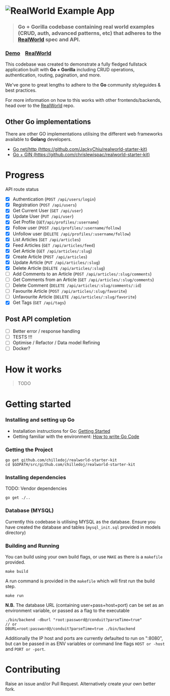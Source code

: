 # ![RealWorld Example App](logo.png)

> ### Go + Gorilla codebase containing real world examples (CRUD, auth, advanced patterns, etc) that adheres to the [RealWorld](https://github.com/gothinkster/realworld-example-apps) spec and API.


### [Demo]()&nbsp;&nbsp;&nbsp;&nbsp;[RealWorld](https://github.com/gothinkster/realworld)


This codebase was created to demonstrate a fully fledged fullstack application built with **Go + Gorilla** including CRUD operations, authentication, routing, pagination, and more.

We've gone to great lengths to adhere to the **Go** community styleguides & best practices.

For more information on how to this works with other frontends/backends, head over to the [RealWorld](https://github.com/gothinkster/realworld) repo.

## Other Go implementations
There are other GO implementations utilising the different web frameworks available to **Golang** developers.
+ [Go net/http (https://github.com/JackyChiu/realworld-starter-kit)](https://github.com/JackyChiu/realworld-starter-kit)
+ [Go + GIN (https://github.com/chrislewispac/realworld-starter-kit)](https://github.com/chrislewispac/realworld-starter-kit)

# Progress
API route status
- [x] Authentication (`POST /api/users/login`)
- [x] Registration (`POST /api/users`)
- [x] Get Current User (`GET /api/user`)
- [x] Update User (`PUT /api/user`)
- [x] Get Profile (`GET/api/profiles/:username`)
- [x] Follow user (`POST /api/profiles/:username/follow`)
- [x] Unfollow user (`DELETE /api/profiles/:username/follow`)
- [x] List Articles (`GET /api/articles`)
- [x] Feed Articles (`GET /api/articles/feed`)
- [x] Get Article (`GET /api/articles/:slug`)
- [x] Create Article (`POST /api/articles`)
- [x] Update Article (`PUT /api/articles/:slug`)
- [x] Delete Article (`DELETE /api/articles/:slug`)
- [ ] Add Comments to an Article (`POST /api/articles/:slug/comments`)
- [ ] Get Comments from an Article (`GET /api/articles/:slug/comments`)
- [ ] Delete Comment (`DELETE /api/articles/:slug/comments/:id`)
- [ ] Favourite Article (`POST /api/articles/:slug/favorite`)
- [ ] Unfavourite Article (`DELETE /api/articles/:slug/favorite`)
- [x] Get Tags (`GET /api/tags`)

## Post API completion
- [ ] Better error / response handling
- [ ] TESTS !!!
- [ ] Optimise / Refactor / Data model Refining
- [ ] Docker?

# How it works

> TODO

# Getting started

### Installing and setting up Go
- Installation instructions for Go: [Getting Started](https://golang.org/doc/install)
- Getting familiar with the environment: [How to write Go Code](https://golang.org/doc/code.html)

### Getting the Project
```
go get github.com/chilledoj/realworld-starter-kit
cd $GOPATH/src/github.com/chilledoj/realworld-starter-kit
```

### Installing dependencies
TODO: Vendor dependencies
```
go get ./..
```

### Database (MYSQL)
Currently this codebase is utilising MYSQL as the database. Ensure you have created the database and tables (``mysql_init.sql``  provided in models directory)

### Building and Running
You can build using your own build flags, or use ``MAKE`` as there is a ``makefile`` provided.
```
make build
```
A run command is provided in the ``makefile`` which will first run the build step.
```
make run
```
**N.B.** The database URL (containing user+pass+host+port) can be set as an environment variable, or passed as a flag to the executable
```
./bin/backend -dburl "root:password@/conduit?parseTime=true"
// or
DBURL=root:password@/conduit?parseTime=true ./bin/backend
```

Additionally the IP host and ports are currently defaulted to run on ":8080", but can be passed in as ENV variables or command line flags ``HOST or -host`` and ``PORT or -port``.

# Contributing
Raise an issue and/or Pull Request. Alternatively create your own better fork.
